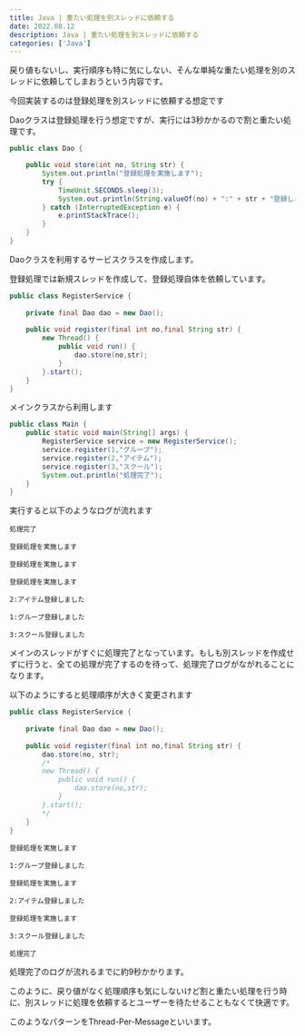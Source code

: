```yaml
---
title: Java | 重たい処理を別スレッドに依頼する
date: 2022.08.12
description: Java | 重たい処理を別スレッドに依頼する
categories: ['Java']
---
```


戻り値もないし、実行順序も特に気にしない、そんな単純な重たい処理を別のスレッドに依頼してしまおうという内容です。

今回実装するのは登録処理を別スレッドに依頼する想定です

Daoクラスは登録処理を行う想定ですが、実行には3秒かかるので割と重たい処理です。

```java
public class Dao {

	public void store(int no, String str) {
		System.out.println("登録処理を実施します");
		try {
			TimeUnit.SECONDS.sleep(3);
			System.out.println(String.valueOf(no) + ":" + str + "登録しました");
		} catch (InterruptedException e) {
			e.printStackTrace();
		}
	}
}

```


Daoクラスを利用するサービスクラスを作成します。

登録処理では新規スレッドを作成して、登録処理自体を依頼しています。

```java
public class RegisterService {
	
	private final Dao dao = new Dao();
	
	public void register(final int no,final String str) {
		new Thread() {
			public void run() {
				dao.store(no,str);
			}
		}.start();
	}
}
```


メインクラスから利用します

```java
public class Main {
	public static void main(String[] args) {
		RegisterService service = new RegisterService();
		service.register(1,"グループ");
		service.register(2,"アイテム");
		service.register(3,"スクール");
		System.out.println("処理完了");
	}
}
```


実行すると以下のようなログが流れます
```
処理完了
登録処理を実施します
登録処理を実施します
登録処理を実施します
2:アイテム登録しました
1:グループ登録しました
3:スクール登録しました
```

メインのスレッドがすぐに処理完了となっています。もしも別スレッドを作成せずに行うと、全ての処理が完了するのを待って、処理完了ログがながれることになります。

以下のようにすると処理順序が大きく変更されます

```java
public class RegisterService {
	
	private final Dao dao = new Dao();
	
	public void register(final int no,final String str) {
		dao.store(no, str);
		/*
		new Thread() {
			public void run() {
				dao.store(no,str);
			}
		}.start();
		*/
	}
}
```

```
登録処理を実施します
1:グループ登録しました
登録処理を実施します
2:アイテム登録しました
登録処理を実施します
3:スクール登録しました
処理完了
```

処理完了のログが流れるまでに約9秒かかります。

このように、戻り値がなく処理順序も気にしないけど割と重たい処理を行う時に、別スレッドに処理を依頼するとユーザーを待たせることもなくて快適です。

このようなパターンをThread-Per-Messageといいます。
